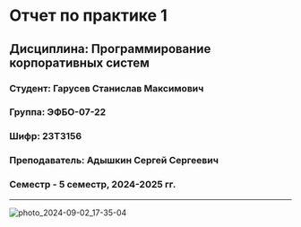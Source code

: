 # Отчет по практике 1
## Дисциплина: Программирование корпоративных систем
### Студент: Гарусев Станислав Максимович
### Группа: ЭФБО-07-22
### Шифр: 23Т3156
### Преподаватель: Адышкин Сергей Сергеевич
### Семестр - 5 семестр, 2024-2025 гг.
_____
![photo_2024-09-02_17-35-04](https://github.com/user-attachments/assets/4d30000a-ac72-4747-b385-ce1e5d549fbf)
